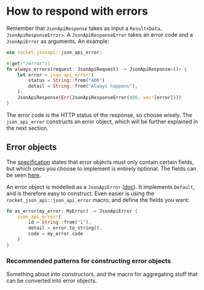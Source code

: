 # How to respond with errors

Remember that `JsonApiResponse` takes as input a `Result<Data, JsonApiResponseError>`. A `JsonApiResponseError` takes an
error code and a `JsonApiError` as arguments. An example:
```rust
use rocket_jsonapi::json_api_error;

#[get("/error")]
fn always_errors(request: JsonApiRequest) -> JsonApiResponse<()> {
    let error = json_api_error!(
        status = String::from("400")
        detail = String::from("Always happens"),
    );
    JsonApiResponse(Err(JsonApiResponseError(400, vec![error])))
}
```

The error code is the HTTP status of the response, so choose wisely. The `json_api_error` constructs an error object, 
which will be further explained in the next section.

## Error objects

The [specification](https://jsonapi.org/format/#errors) states that error objects must only contain certain fields, but
which ones you choose to implement is entirely optional. The fields can be seen 
[here](https://jsonapi.org/format/#error-objects).

An error object is modelled as a `JsonApiError` ([doc](TODO)). It implements `Default`, and is therefore easy to 
construct. Even easier is using the `rocket_json_api::json_api_error` macro, and define the fields you want:
```rust
fn as_error(my_error: MyError) -> JsonApiError {
    json_api_error!(
        id = String::from("1"),
        detail = error.to_string(), 
        code = my_error.code
    )
}
``` 

### Recommended patterns for constructing error objects

Something about into constructors, and the macro for aggregating stuff that can be converted into error objects.
